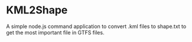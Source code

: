# KML2Shape 
A simple node.js command application to convert .kml files to shape.txt to get the most important file in GTFS files.
